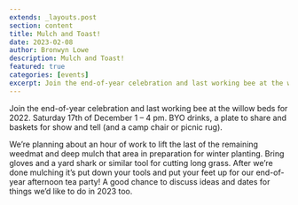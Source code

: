```yaml
---
extends: _layouts.post
section: content
title: Mulch and Toast!
date: 2023-02-08
author: Bronwyn Lowe
description: Mulch and Toast!
featured: true
categories: [events]
excerpt: Join the end-of-year celebration and last working bee at the willow beds for 2022. Saturday 17th of December 1 – 4 pm.
---
```


Join the end-of-year celebration and last working bee at the willow beds for 2022. Saturday 17th of December 1 – 4 pm. BYO drinks, a plate to share and baskets for show and tell (and a camp chair or picnic rug). 

We’re planning about an hour of work to lift the last of the remaining weedmat and deep mulch that area in preparation for winter planting. Bring gloves and a yard shark or similar tool for cutting long grass. After we’re done mulching it’s put down your tools and put your feet up for our end-of-year afternoon tea party! A good chance to discuss ideas and dates for things we’d like to do in 2023 too.
